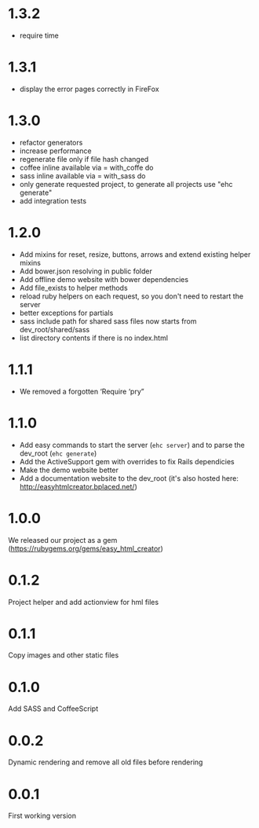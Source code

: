 1.3.2
=================
- require time

1.3.1
=================
- display the error pages correctly in FireFox

1.3.0
=================
- refactor generators
- increase performance
- regenerate file only if file hash changed
- coffee inline available via = with_coffe do
- sass inline available via = with_sass do
- only generate requested project, to generate all projects use "ehc generate"
- add integration tests

1.2.0
=================
- Add mixins for reset, resize, buttons, arrows and extend existing helper mixins
- Add bower.json resolving in public folder
- Add offline demo website with bower dependencies
- Add file_exists to helper methods
- reload ruby helpers on each request, so you don't need to restart the server
- better exceptions for partials
- sass include path for shared sass files now starts from dev_root/shared/sass
- list directory contents if there is no index.html

1.1.1
=================
- We removed a forgotten ‘Require ‘pry”

1.1.0
=================
- Add easy commands to start the server (`ehc server`) and to parse the dev_root (`ehc generate`)
- Add the ActiveSupport gem with overrides to fix Rails dependicies
- Make the demo website better
- Add a documentation website to the dev_root (it's also hosted here: http://easyhtmlcreator.bplaced.net/)

1.0.0
=================
We released our project as a gem (https://rubygems.org/gems/easy_html_creator)

0.1.2
=================
Project helper and add actionview for hml files

0.1.1
=================
Copy images and other static files

0.1.0
=================
Add SASS and CoffeeScript

0.0.2
=================
Dynamic rendering and remove all old files before rendering

0.0.1
=================
First working version
